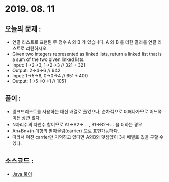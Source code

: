 # 2019. 08. 11

## 오늘의 문제 : 

- 연결 리스트로 표현된 두 정수 A 와 B 가 있습니다. A 와 B 를 더한 결과를 연결 리스트로 리턴하시오.
- Given two integers represented as linked lists, return a linked list that is a sum of the two given linked lists.
- Input: 1->2->3, 1->2->3 // 321 + 321
- Output: 2->4->6 // 642
- Input: 1->5->6, 0->0->4 // 651 + 400
- Output: 1->5->0->1 // 1051

## 풀이 : 

- 링크드리스트를 사용하는 대신 배열로 풀었으나, 순차적으로 더해나가므로 어느쪽이든 상관 없다.
- N자리수의 자연수 합이므로 A1->A2->... , B1->B2->... 을 더하는 경우
- An+Bn+(n-1)항의 받아올림(carrier) 으로 표현가능하다.
- 따라서 이전 carrier만 기억하고 있다면 A와B와 덧셈없이 3차 배열로 값을 구할 수 있다.

## 소스코드 : 

- [Java 풀이](../../src/main/java/dev/haenara/mailprogramming/solution/y2019/aug/Solution190811.java)